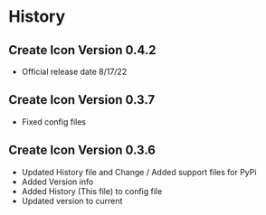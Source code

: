 # History

## Create Icon Version 0.4.2

+ Official release date 8/17/22

## Create Icon Version 0.3.7

+ Fixed config files

## Create Icon Version 0.3.6

+ Updated History file and Change / Added support files for PyPi
+ Added Version info
+ Added History (This file) to config file
+ Updated version to current
